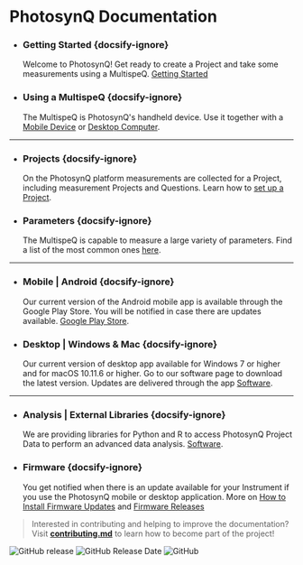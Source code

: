 # PhotosynQ Documentation

<!-- columns:2 -->

* ### Getting Started {docsify-ignore}
  Welcome to PhotosynQ! Get ready to create a Project and take some measurements using a MultispeQ. [Getting Started](/tutorials/getting-started)
* ### Using a MultispeQ {docsify-ignore}
  The MultispeQ is PhotosynQ's handheld device. Use it together with a [Mobile Device](/mobile-application/connect-an-instrument) or [Desktop Computer](/desktop-application/connect-an-instrument).

***

<!-- columns:2 -->

* ### Projects {docsify-ignore}
  On the PhotosynQ platform measurements are collected for a Project, including measurement Projects and Questions. Learn how to [set up a Project](tutorials/creating-a-project).
* ### Parameters {docsify-ignore}
  The MultispeQ is capable to measure a large variety of parameters. Find a list of the most common ones [here](/instruments/what-does-the-multispeq-measure).

***

<!-- columns:2 -->

* ### Mobile | Android {docsify-ignore}
  Our current version of the Android mobile app is available through the Google Play Store. You will be notified in case there are updates available. [Google Play Store](https://play.google.com/store/apps/details?id=org.photosynq.android.photosynq&hl=en).

* ### Desktop | Windows & Mac {docsify-ignore}
  Our current version of desktop app available for Windows 7 or higher and for macOS 10.11.6 or higher. Go to our software page to download the latest version. Updates are delivered through the app [Software](https://photosynq.org/software#desktop).

***

<!-- columns:2 -->

* ### Analysis | External Libraries {docsify-ignore}
  We are providing libraries for Python and R to access PhotosynQ Project Data to perform an advanced data analysis. [Software](https://photosynq.org/software#analysis).

* ### Firmware {docsify-ignore}
  You get notified when there is an update available for your Instrument if you use the PhotosynQ mobile or desktop application. More on [How to Install Firmware Updates](instruments/how-to-install-firmware-updates) and [Firmware Releases](https://github.com/Photosynq/MultispeQ-Firmware/releases)

> Interested in contributing and helping to improve the documentation? Visit **[contributing.md]** to learn how to become part of the project!

![GitHub release](https://img.shields.io/github/release/Photosynq/PhotosynQ-Documentation.svg?style=flat-square ":no-zoom") ![GitHub Release Date](https://img.shields.io/github/release-date/PhotosynQ/PhotosynQ-Documentation.svg?style=flat-square ":no-zoom") ![GitHub](https://img.shields.io/github/license/PhotosynQ/PhotosynQ-Documentation.svg?style=flat-square ":no-zoom")

[contributing.md]: https://github.com/Photosynq/PhotosynQ-Documentation/blob/master/contributing.md